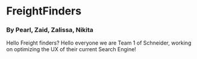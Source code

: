 # FreightFinders
### By Pearl, Zaid, Zalissa, Nikita
Hello Freight finders?
Hello everyone we are Team 1 of Schneider, working on optimizing the UX of their current Search Engine!


